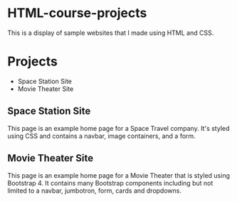 # HTML-course-projects
This is a display of sample websites that I made using HTML and CSS.


# Projects
* Space Station Site
* Movie Theater Site


## Space Station Site
This page is an example home page for a Space Travel company. It's styled using CSS and contains a navbar, image containers, and a form. 


## Movie Theater Site

This page is an example home page for a Movie Theater that is styled using Bootstrap 4. It contains many Bootstrap components including but not limited to a navbar, jumbotron, form, cards and dropdowns.
